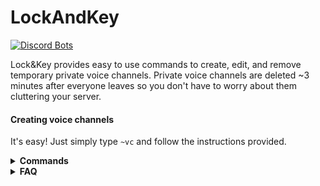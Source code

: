 # LockAndKey

[![Discord Bots](https://discordbots.org/api/widget/391977843229458443.svg)](https://discordbots.org/bot/391977843229458443)


Lock&Key provides easy to use commands to create, edit, and remove temporary private voice channels.
Private voice channels are deleted ~3 minutes after everyone leaves so you don't have to worry about them cluttering your server.
#### Creating voice channels
It's easy! Just simply type `~vc` and follow the instructions provided.

<details>
  <summary><b>Commands</b></summary>
  
  1. `~commands`: Shows this list.
  2. `~vc`: Provides information about how to create a voice channel.
  3. `~vc create`: Creates a voice channel provided that you don't already have one.
  4. `~vc invite @members`: Invites the mentioned users to your voice channel. 
  5. `~vc uninvite @members`: Removes the mentioned users from your voice channel.
  6. `~vc lock`: Makes your channel private.
  7. `~vc unlock`: Makes your channel public.
  8. `~vc create_category`: Creates a category that voice channels will be created in.
</details>

<details>
  <summary><b>FAQ</b></summary>
  
  <h2>Help I can't invite people!</h2>
  Make sure you are mentioning the user you wish to invite. Ex: !vc invite @Lock&Key
  
  <h2>Why do my channels get deleted?</h2>
  <p>The channels are temporary and get deleted if no one joins, or everyone leaves. 
  It is possible someone may be deleting your channel however.</p>
  
  <h2>My problem isn't listed here!</h2>
  <p>Please create an issue here.</p>
</details>

